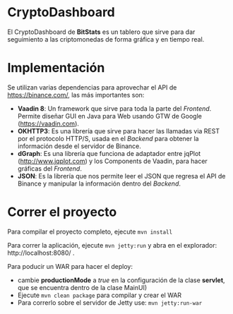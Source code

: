 CryptoDashboard
==============

El CryptoDashboard de **BitStats** es un tablero que sirve para dar seguimiento a las criptomonedas de forma gráfica y en tiempo real.

Implementación
========
Se utilizan varias dependencias para aprovechar el API de https://binance.com/, las más importantes son:
- **Vaadin 8**: Un framework que sirve para toda la parte del *Frontend*. Permite diseñar GUI en Java para Web usando GTW de Google (https://vaadin.com).
- **OKHTTP3**: Es una librería que sirve para hacer las llamadas via REST por el protocolo HTTP/S, usada en el *Backend* para obtener la información desde el servidor de Binance.
- **dGraph**: Es una librería que funciona de adaptador entre jqPlot (http://www.jqplot.com) y los Components de Vaadin, para hacer gráficas del *Frontend*.
- **JSON**: Es la librería que nos permite leer el JSON que regresa el API de Binance y manipular la información dentro del *Backend*.

Correr el proyecto
========
Para compilar el proyecto completo, ejecute `mvn install`

Para correr la aplicación, ejecute `mvn jetty:run` y abra en el explorador: http://localhost:8080/ .

Para poducir un WAR para hacer el deploy:
- cambie **productionMode** a *true* en la configuración de la clase **servlet**, que se encuentra dentro de la clase MainUI)
- Ejecute `mvn clean package` para compilar y crear el WAR
- Para correrlo sobre el servidor de Jetty use:  `mvn jetty:run-war`
